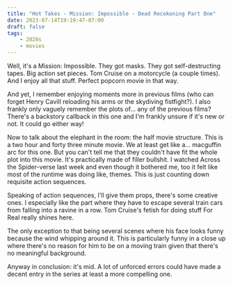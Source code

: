 ```yaml
---
title: "Hot Takes - Mission: Impossible - Dead Recokoning Part One"
date: 2023-07-14T19:19:47-07:00
draft: false
tags:
    - 2020s
    - movies
---
```

Well, it's a Mission: Impossible. They got masks. They got self-destructing tapes. Big action set pieces. Tom Cruise on a motorcycle (a couple times). And I enjoy all that stuff. Perfect popcorn movie in that way.

And yet, I remember enjoying moments more in previous films (who can forget Henry Cavill reloading his arms or the skydiving fistfight?). I also frankly only vaguely remember the plots of... any of the previous films? There's a backstory callback in this one and I'm frankly unsure if it's new or not. It could go either way!

Now to talk about the elephant in the room: the half movie structure. This is a two hour and forty three minute movie. We at least get like a... macguffin arc for this one. But you can't tell me that they couldn't have fit the whole plot into this movie. It's practically made of filler bullshit. I watched Across the Spider-verse last week and even though it bothered me, too it felt like most of the runtime was doing like, themes. This is just counting down requisite action sequences.

Speaking of action sequences, I'll give them props, there's some creative ones. I especially like the part where they have to escape several train cars from falling into a ravine in a row. Tom Cruise's fetish for doing stuff For Real really shines here.

The only exception to that being several scenes where his face looks funny because the wind whipping around it. This is particularly funny in a close up where there's no reason for him to be on a moving train given that there's no meaningful background.

Anyway in conclusion: it's mid. A lot of unforced errors could have made a decent entry in the series at least a more compelling one.
